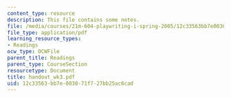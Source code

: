 ```yaml
---
content_type: resource
description: This file contains some notes.
file: /media/courses/21m-604-playwriting-i-spring-2005/12c33563bb7e003071f727bb25ac6cad_handout_wk3.pdf
file_type: application/pdf
learning_resource_types:
- Readings
ocw_type: OCWFile
parent_title: Readings
parent_type: CourseSection
resourcetype: Document
title: handout_wk3.pdf
uid: 12c33563-bb7e-0030-71f7-27bb25ac6cad
---
```


